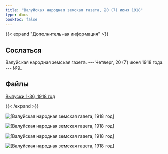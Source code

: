 ```yaml
---
title: "Валуйская народная земская газета, 20 (7) июня 1918"
type: docs
bookToc: false
---
```


{{< expand "Дополнительная информация" >}}
## Сослаться
Валуйская народная земская газета. --- Четверг, 20 (7) июня 1918 года. --- №9.

## Файлы
[Выпуски 1-36, 1918 год](https://www.dropbox.com/sh/y1y6ee755w9d7ne/AACn7mJSdbUS84WlRiocceIha?dl=0)

{{< /expand >}}

![[Валуйская народная земская газета, 1918 год]](/static/img/papers/1918_№09.jpg)

![[Валуйская народная земская газета, 1918 год]](/static/img/papers/1918_№09_p2.jpg)

![[Валуйская народная земская газета, 1918 год]](/static/img/papers/1918_№09_p3.jpg)

![[Валуйская народная земская газета, 1918 год]](/static/img/papers/1918_№09_p4.jpg)
